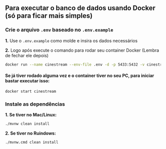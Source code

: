 ## Para executar o banco de dados usando Docker (só para ficar mais simples)

### Crie o arquivo `.env` baseado no `.env.example`

**1.** Use o `.env.example` como molde e insira os dados necessários

**2.** Logo após execute o comando para rodar seu container Docker (Lembra de fechar ele depois)

```bash
docker run --name cinestream --env-file .env -d -p 5433:5432 -v cinestreamdata:/var/lib/postgresql/data postgres:latest
```

#### Se já tiver rodado alguma vez e o container tiver no seu PC, para iniciar bastar executar isso:

```bash
docker start cinestream
```

### Instale as dependências

**1. Se tiver no Mac/Linux:**

```bash
./mvnw clean install
```

**2. Se tiver no Ruindows:**
```shell
./mvnw.cmd clean install
```